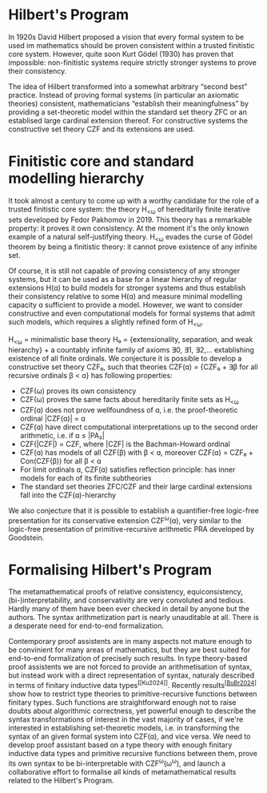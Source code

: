 Hilbert's Program
=================

In 1920s David Hilbert proposed a vision that every formal system to be used im mathematics should be proven consistent within a trusted finitistic core system. However, quite soon Kurt Gödel (1930) has proven that impossible: non-finitistic systems require strictly stronger systems to prove their consistency.

The idea of Hilbert transformed into a somewhat arbitrary “second best” practice. Instead of proving formal systems (in particular an axiomatic theories) consistent, mathematicians “establish their meaningfulness” by providing a set-theoretic model within the standard set theory ZFC or an establised large cardinal extension thereof. For constructive systems the constructive set theory CZF and its extensions are used. 

# Finitistic core and standard modelling hierarchy

It took almost a century to come up with a worthy candidate for the role of a trusted finitistic core system: the theory H<sub><ω</sub> of hereditarily finite iterative sets developed by Fedor Pakhomov in 2019. This theory has a remarkable property: it proves it own consistency. At the moment it's the only known example of a natural self-justifying theory. H<sub><ω</sub> evades the curse of Gödel theorem by being a finitistic theory: it cannot prove existence of any infinite set.

Of course, it is still not capable of proving consistency of any stronger systems, but it can be used as a base for a linear hierarchy of regular extensions H(ɑ) to build models for stronger systems and thus establish their consistency relative to some H(ɑ) and measure minimal modelling capacity ɑ sufficient to provide a model. However, we want to consider constructive and even computational models for formal systems that admit such models, which requires a slightly refined form of H<sub><ω</sub>.

H<sub><ω</sub> = minimalistic base theory H₀ = {extensionality, separation, and weak hierarchy} + a countably infinite family of axioms ∃0, ∃1, ∃2,... extablishing existence of all finite ordinals. We conjecture it is possible to develop a constructive set theory CZF₀, such that theories CZF(ɑ) = {CZF₀ + ∃β for all recursive ordinals β < ɑ} has following properties:
- CZF(ω) proves its own consistency
- CZF(ω) proves the same facts about hereditarily finite sets as H<sub><ω</sub>
- CZF(ɑ) does not prove wellfoundness of ɑ, i.e. the proof-theoretic ordinal |CZF(ɑ)| = ɑ
- CZF(ɑ) have direct computational interpretations up to the second order arithmetic, i.e. if ɑ ≤ |PA₂|  
- CZF(|CZF|) = CZF, where |CZF| is the Bachman-Howard ordinal
- CZF(ɑ) has models of all CZF(β) with β < ɑ, moreover CZF(ɑ) = CZF₀ + Con(CZF(β)) for all β < ɑ
- For limit ordinals ɑ, CZF(ɑ) satisfies reflection principle: has inner models for each of its finite subtheories
- The standard set theories ZFC/CZF and their large cardinal extensions fall into the CZF(ɑ)-hierarchy

We also conjecture that it is possible to establish a quantifier-free logic-free presentation for its conservative extension CZF<sup>ω</sup>(ɑ), very similar to the logic-free presentation of primitive-recursive arithmetic PRA developed by Goodstein.

# Formalising Hilbert's Program

The metamathematical proofs of relative consistency, equiconsistency, (bi-)interpretability, and conservativity are very convoluted and tedious. Hardly many of them have been ever checked in detail by anyone but the authors. The syntax arithmetization part is nearly unauditable at all. There is a desperate need for end-to-end formalization.

Contemporary proof assistents are in many aspects not mature enough to be convinient for many areas of mathematics, but they are best suited for end-to-end formalization of precisely such results. In type theory-based proof assistents we are not forced to provide an arithmetisation of syntax, but instead work with a direct representation of syntax, naturaly described in terms of finitary inductive data types<sup>[[Ku2024]]</sup>. Recently results<sup>[[BuBr2024](https://arxiv.org/abs/2404.01011)]</sup> show how to restrict type theories to primitive-recursive functions between finitary types. Such functions are straightforward enough not to raise doubts about algorithmic correctness, yet powerful enough to describe the syntax transformations of interest in the vast majority of cases, if we're interested in establishing set-theoretic models, i.e. in transforming the syntax of an given formal system into CZF(ɑ), and vice versa. We need to develop proof assistant based on a type theory with enough finitary inductive data types and primitive recursive functions between them, prove its own syntax to be bi-interpretable with CZF<sup>ω</sup>(ω<sup>ω</sup>), and launch a collaborative effort to formalise all kinds of metamathematical results related to the Hilbert's Program.
